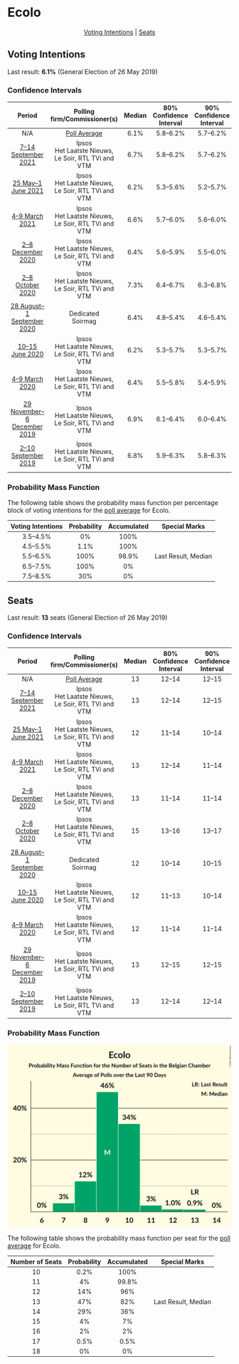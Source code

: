 # Ecolo

<p align="center"><a href="#voting-intentions">Voting Intentions</a> | <a href="#seats">Seats</a></p>

## Voting Intentions

Last result: **6.1%** (General Election of 26 May 2019)

### Confidence Intervals

| Period     | Polling firm/Commissioner(s) | Median | 80% Confidence Interval | 90% Confidence Interval | 95% Confidence Interval | 99% Confidence Interval |
|:----------:|:----------------:|:-----------:|:-----------------------:|:-----------------------:|:-----------------------:|:-----------------------:|
| N/A | [Poll Average](average.html) | 6.1% | 5.8–6.2% | 5.7–6.2% | 5.6–6.2% | 5.5–6.2% |
| [7–14 September 2021](2021-09-14-Ipsos.html) | Ipsos <br> Het Laatste Nieuws, Le Soir, RTL TVi and VTM | 6.7% | 5.8–6.2% | 5.7–6.2% | 5.6–6.2% | 5.5–6.2% |
| [25 May–1 June 2021](2021-06-01-Ipsos.html) | Ipsos <br> Het Laatste Nieuws, Le Soir, RTL TVi and VTM | 6.2% | 5.3–5.6% | 5.2–5.7% | 5.2–5.7% | 5.0–5.7% |
| [4–9 March 2021](2021-03-09-Ipsos.html) | Ipsos <br> Het Laatste Nieuws, Le Soir, RTL TVi and VTM | 6.6% | 5.7–6.0% | 5.6–6.0% | 5.5–6.0% | 5.3–6.0% |
| [2–8 December 2020](2020-12-08-Ipsos.html) | Ipsos <br> Het Laatste Nieuws, Le Soir, RTL TVi and VTM | 6.4% | 5.6–5.9% | 5.5–6.0% | 5.4–6.0% | 5.3–6.0% |
| [2–8 October 2020](2020-10-08-Ipsos.html) | Ipsos <br> Het Laatste Nieuws, Le Soir, RTL TVi and VTM | 7.3% | 6.4–6.7% | 6.3–6.8% | 6.2–6.8% | 6.1–6.8% |
| [28 August–1 September 2020](2020-09-01-Dedicated.html) | Dedicated <br> Soirmag | 6.4% | 4.8–5.4% | 4.6–5.4% | 4.5–5.4% | 4.2–5.4% |
| [10–15 June 2020](2020-06-15-Ipsos.html) | Ipsos <br> Het Laatste Nieuws, Le Soir, RTL TVi and VTM | 6.2% | 5.3–5.7% | 5.3–5.7% | 5.2–5.7% | 5.0–5.7% |
| [4–9 March 2020](2020-03-09-Ipsos.html) | Ipsos <br> Het Laatste Nieuws, Le Soir, RTL TVi and VTM | 6.4% | 5.5–5.8% | 5.4–5.9% | 5.3–5.9% | 5.2–5.9% |
| [29 November–6 December 2019](2019-12-06-Ipsos.html) | Ipsos <br> Het Laatste Nieuws, Le Soir, RTL TVi and VTM | 6.9% | 6.1–6.4% | 6.0–6.4% | 5.9–6.4% | 5.7–6.4% |
| [2–10 September 2019](2019-09-10-Ipsos.html) | Ipsos <br> Het Laatste Nieuws, Le Soir, RTL TVi and VTM | 6.8% | 5.9–6.3% | 5.8–6.3% | 5.8–6.3% | 5.6–6.3% |

### Probability Mass Function

The following table shows the probability mass function per percentage block of voting intentions for the [poll average](average.html) for Ecolo.

| Voting Intentions | Probability | Accumulated | Special Marks |
|:-----------------:|:-----------:|:-----------:|:-------------:|
| 3.5–4.5% | 0% | 100% |  |
| 4.5–5.5% | 1.1% | 100% |  |
| 5.5–6.5% | 100% | 98.9% | Last Result, Median |
| 6.5–7.5% | 100% | 0% |  |
| 7.5–8.5% | 30% | 0% |  |


## Seats

Last result: **13** seats (General Election of 26 May 2019)

### Confidence Intervals

| Period     | Polling firm/Commissioner(s) | Median | 80% Confidence Interval | 90% Confidence Interval | 95% Confidence Interval | 99% Confidence Interval |
|:----------:|:----------------:|:------:|:-----------------------:|:-----------------------:|:-----------------------:|:-----------------------:|
| N/A | [Poll Average](average.html) | 13 | 12–14 | 12–15 | 11–15 | 11–16 |
| [7–14 September 2021](2021-09-14-Ipsos.html) | Ipsos <br> Het Laatste Nieuws, Le Soir, RTL TVi and VTM | 13 | 12–14 | 12–15 | 11–15 | 11–16 |
| [25 May–1 June 2021](2021-06-01-Ipsos.html) | Ipsos <br> Het Laatste Nieuws, Le Soir, RTL TVi and VTM | 12 | 11–14 | 10–14 | 10–14 | 10–14 |
| [4–9 March 2021](2021-03-09-Ipsos.html) | Ipsos <br> Het Laatste Nieuws, Le Soir, RTL TVi and VTM | 13 | 12–14 | 11–14 | 11–15 | 10–16 |
| [2–8 December 2020](2020-12-08-Ipsos.html) | Ipsos <br> Het Laatste Nieuws, Le Soir, RTL TVi and VTM | 13 | 11–14 | 11–14 | 11–14 | 10–15 |
| [2–8 October 2020](2020-10-08-Ipsos.html) | Ipsos <br> Het Laatste Nieuws, Le Soir, RTL TVi and VTM | 15 | 13–16 | 13–17 | 13–17 | 12–18 |
| [28 August–1 September 2020](2020-09-01-Dedicated.html) | Dedicated <br> Soirmag | 12 | 10–14 | 10–15 | 9–15 | 8–17 |
| [10–15 June 2020](2020-06-15-Ipsos.html) | Ipsos <br> Het Laatste Nieuws, Le Soir, RTL TVi and VTM | 12 | 11–13 | 10–14 | 10–14 | 10–14 |
| [4–9 March 2020](2020-03-09-Ipsos.html) | Ipsos <br> Het Laatste Nieuws, Le Soir, RTL TVi and VTM | 12 | 11–14 | 11–14 | 10–14 | 10–15 |
| [29 November–6 December 2019](2019-12-06-Ipsos.html) | Ipsos <br> Het Laatste Nieuws, Le Soir, RTL TVi and VTM | 13 | 12–15 | 12–15 | 12–16 | 11–17 |
| [2–10 September 2019](2019-09-10-Ipsos.html) | Ipsos <br> Het Laatste Nieuws, Le Soir, RTL TVi and VTM | 13 | 12–14 | 12–14 | 11–15 | 11–16 |

### Probability Mass Function

![Graph with seats probability mass function not yet produced](average-seats-pmf-ecolo.png "Seats Probability Mass Function")

The following table shows the probability mass function per seat for the [poll average](average.html) for Ecolo.

| Number of Seats | Probability | Accumulated | Special Marks |
|:---------------:|:-----------:|:-----------:|:-------------:|
| 10 | 0.2% | 100% |  |
| 11 | 4% | 99.8% |  |
| 12 | 14% | 96% |  |
| 13 | 47% | 82% | Last Result, Median |
| 14 | 29% | 36% |  |
| 15 | 4% | 7% |  |
| 16 | 2% | 2% |  |
| 17 | 0.5% | 0.5% |  |
| 18 | 0% | 0% |  |


